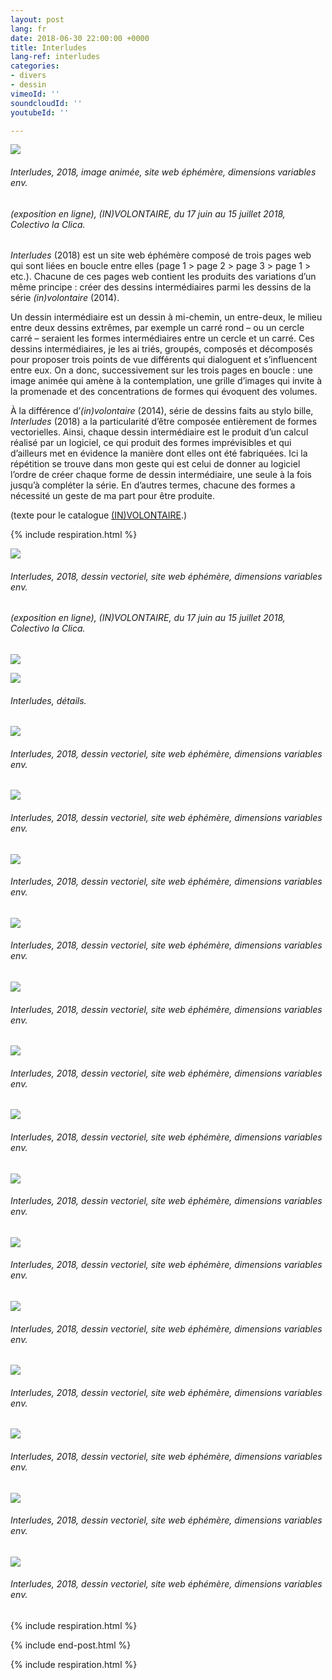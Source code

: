 ```yaml
---
layout: post
lang: fr
date: 2018-06-30 22:00:00 +0000
title: Interludes
lang-ref: interludes
categories:
- divers
- dessin
vimeoId: ''
soundcloudId: ''
youtubeId: ''

---
```

![](/mepierdoparaver/imgs/interlude-1a-gif.gif)

###### _Interludes_, 2018, image animée, site web éphémère, dimensions variables env.

###### (exposition en ligne), _(IN)VOLONTAIRE_, du 17 juin au 15 juillet 2018, Colectivo la Clica.

_Interludes_ (2018) est un site web éphémère composé de trois pages web qui sont liées en boucle entre elles (page 1 > page 2 > page 3 > page 1 > etc.). Chacune de ces pages web contient les produits des variations d’un même principe : créer des dessins intermédiaires parmi les dessins de la série _(in)volontaire_ (2014). 

Un dessin intermédiaire est un dessin à mi-chemin, un entre-deux, le milieu entre deux dessins extrêmes, par exemple un carré rond – ou un cercle carré – seraient les formes intermédiaires entre un cercle et un carré. Ces dessins intermédiaires, je les ai triés, groupés, composés et décomposés pour proposer trois points de vue différents qui dialoguent et s’influencent entre eux. On a donc, successivement sur les trois pages en boucle : une image animée qui amène à la contemplation, une grille d’images qui invite à la promenade et des concentrations de formes qui évoquent des volumes.

  
À la différence d’_(in)volontaire_ (2014), série de dessins faits au stylo bille, _Interludes_ (2018) a la particularité d’être composée entièrement de formes vectorielles. Ainsi, chaque dessin intermédiaire est le produit d’un calcul réalisé par un logiciel, ce qui produit des formes imprévisibles et qui d’ailleurs met en évidence la manière dont elles ont été fabriquées. Ici la répétition se trouve dans mon geste qui est celui de donner au logiciel l’ordre de créer chaque forme de dessin intermédiaire, une seule à la fois jusqu’à compléter la série. En d’autres termes, chacune des formes a nécessité un geste de ma part pour être produite.  
  
  
(texte pour le catalogue [(IN)VOLONTAIRE](https://fr.calameo.com/read/006090984d2e17f945d7f).)

{% include respiration.html %}

![](/mepierdoparaver/imgs/in-volontaire-interlude-grilla-04-up-a.jpg)

###### _Interludes_, 2018, dessin vectoriel, site web éphémère, dimensions variables env.

###### (exposition en ligne), _(IN)VOLONTAIRE_, du 17 juin au 15 juillet 2018, Colectivo la Clica.

![](/mepierdoparaver/imgs/in-volontaire-interlude-grilla-04-up-b.jpg)

![](/mepierdoparaver/imgs/in-volontaire-interlude-grilla-04-up-c.jpg)

###### _Interludes_, détails.

![](/mepierdoparaver/imgs/int-desc-001-014-up.png)

###### _Interludes_, 2018, dessin vectoriel, site web éphémère, dimensions variables env.

![](/mepierdoparaver/imgs/int-desc-015-028-up.png)

###### _Interludes_, 2018, dessin vectoriel, site web éphémère, dimensions variables env.

![](/mepierdoparaver/imgs/int-desc-029-042-up.png)

###### _Interludes_, 2018, dessin vectoriel, site web éphémère, dimensions variables env.

![](/mepierdoparaver/imgs/int-desc-043-056-up.png)

###### _Interludes_, 2018, dessin vectoriel, site web éphémère, dimensions variables env.

![](/mepierdoparaver/imgs/int-desc-057-070-up.png)

###### _Interludes_, 2018, dessin vectoriel, site web éphémère, dimensions variables env.

![](/mepierdoparaver/imgs/int-desc-071-084-up.png)

###### _Interludes_, 2018, dessin vectoriel, site web éphémère, dimensions variables env.

![](/mepierdoparaver/imgs/int-desc-085-098-up.png)

###### _Interludes_, 2018, dessin vectoriel, site web éphémère, dimensions variables env.

![](/mepierdoparaver/imgs/int-desc-099-112-up.png)

###### _Interludes_, 2018, dessin vectoriel, site web éphémère, dimensions variables env.

![](/mepierdoparaver/imgs/int-desc-113-126-up.png)

###### _Interludes_, 2018, dessin vectoriel, site web éphémère, dimensions variables env.

![](/mepierdoparaver/imgs/int-desc-127-140-up.png)

###### _Interludes_, 2018, dessin vectoriel, site web éphémère, dimensions variables env.

![](/mepierdoparaver/imgs/int-desc-141-154-up.png)

###### _Interludes_, 2018, dessin vectoriel, site web éphémère, dimensions variables env.

![](/mepierdoparaver/imgs/int-desc-155-168-up.png)

###### _Interludes_, 2018, dessin vectoriel, site web éphémère, dimensions variables env.

![](/mepierdoparaver/imgs/int-desc-169-182-up.png)

###### _Interludes_, 2018, dessin vectoriel, site web éphémère, dimensions variables env.

![](/mepierdoparaver/imgs/int-desc-183-196-up.png)

###### _Interludes_, 2018, dessin vectoriel, site web éphémère, dimensions variables env.

{% include respiration.html %}

{% include end-post.html %}

{% include respiration.html %}